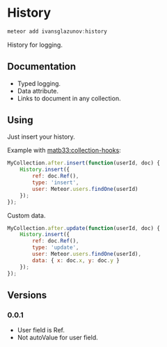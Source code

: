 # History

```js
meteor add ivansglazunov:history
```

History for logging.

## Documentation

* Typed logging.
* Data attribute.
* Links to document in any collection.

## Using

Just insert your history.

Example with [matb33:collection-hooks](https://github.com/matb33/meteor-collection-hooks):
```js
MyCollection.after.insert(function(userId, doc) {
    History.insert({
        ref: doc.Ref(),
        type: 'insert',
        user: Meteor.users.findOne(userId)
    });
});
```

Custom data.
```js
MyCollection.after.update(function(userId, doc) {
    History.insert({
        ref: doc.Ref(),
        type: 'update',
        user: Meteor.users.findOne(userId),
        data: { x: doc.x, y: doc.y }
    });
});
```

## Versions

### 0.0.1
* User field is Ref.
* Not autoValue for user field.